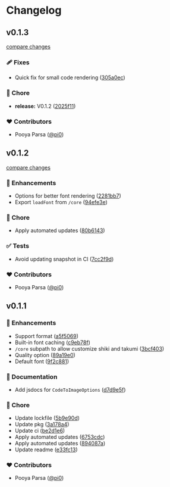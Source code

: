 # Changelog

## v0.1.3

[compare changes](https://github.com/pi0/shiki-image/compare/v0.1.2...v0.1.3)

### 🩹 Fixes

- Quick fix for small code rendering ([305a0ec](https://github.com/pi0/shiki-image/commit/305a0ec))

### 🏡 Chore

- **release:** V0.1.2 ([2025f11](https://github.com/pi0/shiki-image/commit/2025f11))

### ❤️ Contributors

- Pooya Parsa ([@pi0](https://github.com/pi0))

## v0.1.2

[compare changes](https://github.com/pi0/shiki-image/compare/v0.1.1...v0.1.2)

### 🚀 Enhancements

- Options for better font rendering ([2281bb7](https://github.com/pi0/shiki-image/commit/2281bb7))
- Export `loadFont` from `/core` ([94efe3e](https://github.com/pi0/shiki-image/commit/94efe3e))

### 🏡 Chore

- Apply automated updates ([80b6143](https://github.com/pi0/shiki-image/commit/80b6143))

### ✅ Tests

- Avoid updating snapshot in CI ([7cc2f9d](https://github.com/pi0/shiki-image/commit/7cc2f9d))

### ❤️ Contributors

- Pooya Parsa ([@pi0](https://github.com/pi0))

## v0.1.1

### 🚀 Enhancements

- Support format ([a5f5069](https://github.com/pi0/shiki-image/commit/a5f5069))
- Built-in font caching ([c9eb78f](https://github.com/pi0/shiki-image/commit/c9eb78f))
- `/core` subpath to allow customize shiki and takumi ([3bcf403](https://github.com/pi0/shiki-image/commit/3bcf403))
- Quality option ([89a19e0](https://github.com/pi0/shiki-image/commit/89a19e0))
- Default font ([9f2c881](https://github.com/pi0/shiki-image/commit/9f2c881))

### 📖 Documentation

- Add jsdocs for `CodeToImageOptions` ([d7d9e5f](https://github.com/pi0/shiki-image/commit/d7d9e5f))

### 🏡 Chore

- Update lockfile ([5b9e90d](https://github.com/pi0/shiki-image/commit/5b9e90d))
- Update pkg ([3a178a4](https://github.com/pi0/shiki-image/commit/3a178a4))
- Update ci ([be2d1e6](https://github.com/pi0/shiki-image/commit/be2d1e6))
- Apply automated updates ([6753cdc](https://github.com/pi0/shiki-image/commit/6753cdc))
- Apply automated updates ([894087a](https://github.com/pi0/shiki-image/commit/894087a))
- Update readme ([e33fc13](https://github.com/pi0/shiki-image/commit/e33fc13))

### ❤️ Contributors

- Pooya Parsa ([@pi0](https://github.com/pi0))
